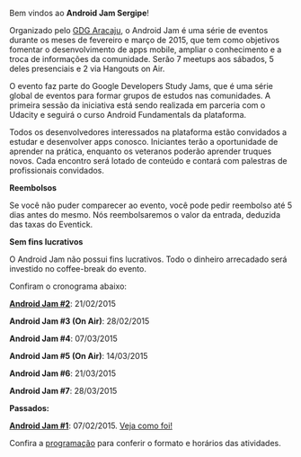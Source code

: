 Bem vindos ao **Android Jam Sergipe**!

Organizado pelo [GDG Aracaju](gdgaracaju.com.br), o Android Jam é uma série de eventos durante os meses de fevereiro e março de 2015, que tem como objetivos fomentar o desenvolvimento de apps mobile, ampliar o conhecimento e a troca de informações da comunidade. Serão 7 meetups aos sábados, 5 deles presenciais e 2 via Hangouts on Air.

O evento faz parte do Google Developers Study Jams, que é uma série global de eventos para formar grupos de estudos nas comunidades. A primeira sessão da iniciativa está sendo realizada em parceria com o Udacity e seguirá o curso Android Fundamentals da plataforma.

Todos os desenvolvedores interessados na plataforma estão convidados a estudar e desenvolver apps conosco. Iniciantes terão a oportunidade de aprender na prática, enquanto os veteranos poderão aprender truques novos. Cada encontro será lotado de conteúdo e contará com palestras de profissionais convidados.

**Reembolsos**

Se você não puder comparecer ao evento, você pode pedir reembolso até 5 dias antes do mesmo. Nós reembolsaremos o valor da entrada, deduzida das taxas do Eventick.

**Sem fins lucrativos** 

O Android Jam não possui fins lucrativos. Todo o dinheiro arrecadado será investido no coffee-break do evento.

Confiram o cronograma abaixo:

**[Android Jam #2](http://eventick.com.br/android-jam-sergipe-2)**: 21/02/2015

**Android Jam #3 (On Air)**: 28/02/2015

**Android Jam #4**: 07/03/2015

**Android Jam #5 (On Air)**: 14/03/2015

**Android Jam #6**: 21/03/2015

**Android Jam #7**: 28/03/2015

**Passados:**

**[Android Jam #1](http://eventick.com.br/android-jam-sergipe-1)**: 07/02/2015. [Veja como foi!](https://plus.google.com/events/ci11ur480f52mi3278ge68velnc)

Confira a [programação](#schedule) para conferir o formato e horários das atividades.